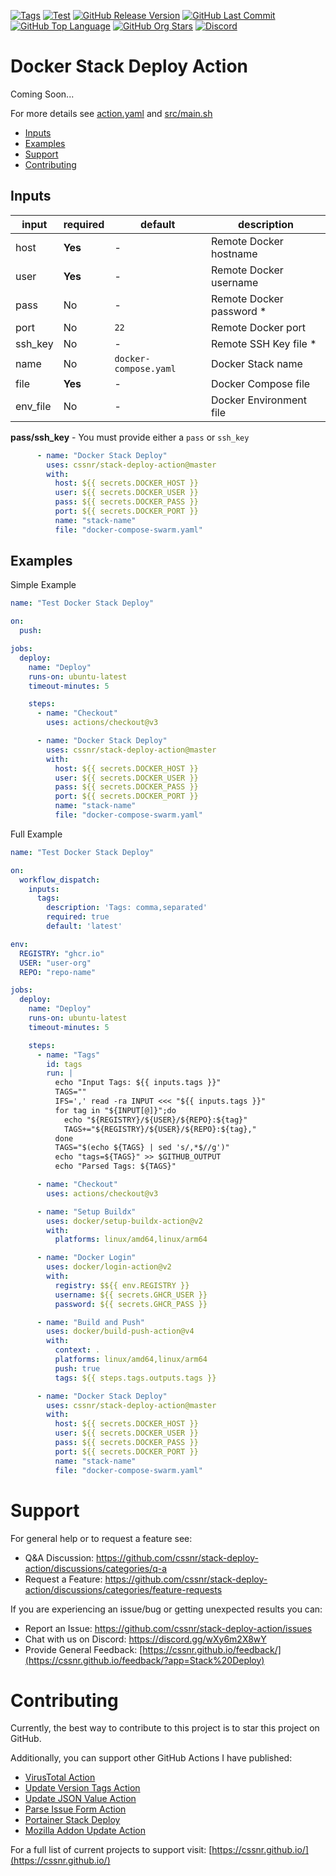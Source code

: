 [![Tags](https://img.shields.io/github/actions/workflow/status/cssnr/stack-deploy-action/tags.yaml?logo=github&logoColor=white&label=tags)](https://github.com/cssnr/stack-deploy-action/actions/workflows/tags.yaml)
[![Test](https://img.shields.io/github/actions/workflow/status/cssnr/stack-deploy-action/test.yaml?logo=github&logoColor=white&label=test)](https://github.com/cssnr/stack-deploy-action/actions/workflows/test.yaml)
[![GitHub Release Version](https://img.shields.io/github/v/release/cssnr/stack-deploy-action?logo=github)](https://github.com/cssnr/stack-deploy-action/releases/latest)
[![GitHub Last Commit](https://img.shields.io/github/last-commit/cssnr/parse-issue-form-action?logo=github&logoColor=white&label=updated)](https://github.com/cssnr/parse-issue-form-action/graphs/commit-activity)
[![GitHub Top Language](https://img.shields.io/github/languages/top/cssnr/stack-deploy-action?logo=htmx&logoColor=white)](https://github.com/cssnr/stack-deploy-action)
[![GitHub Org Stars](https://img.shields.io/github/stars/cssnr?style=flat&logo=github&logoColor=white)](https://cssnr.github.io/)
[![Discord](https://img.shields.io/discord/899171661457293343?logo=discord&logoColor=white&label=discord&color=7289da)](https://discord.gg/wXy6m2X8wY)

# Docker Stack Deploy Action

Coming Soon...

For more details see [action.yaml](action.yaml) and [src/main.sh](src/main.sh)

* [Inputs](#Inputs)
* [Examples](#Examples)
* [Support](#Support)
* [Contributing](#Contributing)

## Inputs

| input    | required | default               | description              |
|----------|----------|-----------------------|--------------------------|
| host     | **Yes**  | -                     | Remote Docker hostname   |
| user     | **Yes**  | -                     | Remote Docker username   |
| pass     | No       | -                     | Remote Docker password * |
| port     | No       | `22`                  | Remote Docker port       |
| ssh_key  | No       | -                     | Remote SSH Key file *    |
| name     | No       | `docker-compose.yaml` | Docker Stack name        |
| file     | **Yes**  | -                     | Docker Compose file      |
| env_file | No       | -                     | Docker Environment file  |

**pass/ssh_key** - You must provide either a `pass` or `ssh_key`

```yaml
      - name: "Docker Stack Deploy"
        uses: cssnr/stack-deploy-action@master
        with:
          host: ${{ secrets.DOCKER_HOST }}
          user: ${{ secrets.DOCKER_USER }}
          pass: ${{ secrets.DOCKER_PASS }}
          port: ${{ secrets.DOCKER_PORT }}
          name: "stack-name"
          file: "docker-compose-swarm.yaml"
```

## Examples

Simple Example

```yaml
name: "Test Docker Stack Deploy"

on:
  push:

jobs:
  deploy:
    name: "Deploy"
    runs-on: ubuntu-latest
    timeout-minutes: 5

    steps:
      - name: "Checkout"
        uses: actions/checkout@v3

      - name: "Docker Stack Deploy"
        uses: cssnr/stack-deploy-action@master
        with:
          host: ${{ secrets.DOCKER_HOST }}
          user: ${{ secrets.DOCKER_USER }}
          pass: ${{ secrets.DOCKER_PASS }}
          port: ${{ secrets.DOCKER_PORT }}
          name: "stack-name"
          file: "docker-compose-swarm.yaml"
```

Full Example

```yaml
name: "Test Docker Stack Deploy"

on:
  workflow_dispatch:
    inputs:
      tags:
        description: 'Tags: comma,separated'
        required: true
        default: 'latest'

env:
  REGISTRY: "ghcr.io"
  USER: "user-org"
  REPO: "repo-name"

jobs:
  deploy:
    name: "Deploy"
    runs-on: ubuntu-latest
    timeout-minutes: 5

    steps:
      - name: "Tags"
        id: tags
        run: |
          echo "Input Tags: ${{ inputs.tags }}"
          TAGS=""
          IFS=',' read -ra INPUT <<< "${{ inputs.tags }}"
          for tag in "${INPUT[@]}";do
            echo "${REGISTRY}/${USER}/${REPO}:${tag}"
            TAGS+="${REGISTRY}/${USER}/${REPO}:${tag},"
          done
          TAGS="$(echo ${TAGS} | sed 's/,*$//g')"
          echo "tags=${TAGS}" >> $GITHUB_OUTPUT
          echo "Parsed Tags: ${TAGS}"

      - name: "Checkout"
        uses: actions/checkout@v3

      - name: "Setup Buildx"
        uses: docker/setup-buildx-action@v2
        with:
          platforms: linux/amd64,linux/arm64

      - name: "Docker Login"
        uses: docker/login-action@v2
        with:
          registry: $${{ env.REGISTRY }}
          username: ${{ secrets.GHCR_USER }}
          password: ${{ secrets.GHCR_PASS }}

      - name: "Build and Push"
        uses: docker/build-push-action@v4
        with:
          context: .
          platforms: linux/amd64,linux/arm64
          push: true
          tags: ${{ steps.tags.outputs.tags }}

      - name: "Docker Stack Deploy"
        uses: cssnr/stack-deploy-action@master
        with:
          host: ${{ secrets.DOCKER_HOST }}
          user: ${{ secrets.DOCKER_USER }}
          pass: ${{ secrets.DOCKER_PASS }}
          port: ${{ secrets.DOCKER_PORT }}
          name: "stack-name"
          file: "docker-compose-swarm.yaml"
```

# Support

For general help or to request a feature see:

- Q&A Discussion: https://github.com/cssnr/stack-deploy-action/discussions/categories/q-a
- Request a Feature: https://github.com/cssnr/stack-deploy-action/discussions/categories/feature-requests

If you are experiencing an issue/bug or getting unexpected results you can:

- Report an Issue: https://github.com/cssnr/stack-deploy-action/issues
- Chat with us on Discord: https://discord.gg/wXy6m2X8wY
- Provide General
  Feedback: [https://cssnr.github.io/feedback/](https://cssnr.github.io/feedback/?app=Stack%20Deploy)

# Contributing

Currently, the best way to contribute to this project is to star this project on GitHub.

Additionally, you can support other GitHub Actions I have published:

- [VirusTotal Action](https://github.com/cssnr/virustotal-action)
- [Update Version Tags Action](https://github.com/cssnr/update-version-tags-action)
- [Update JSON Value Action](https://github.com/cssnr/update-json-value-action)
- [Parse Issue Form Action](https://github.com/cssnr/parse-issue-form-action)
- [Portainer Stack Deploy](https://github.com/cssnr/portainer-stack-deploy-action)
- [Mozilla Addon Update Action](https://github.com/cssnr/mozilla-addon-update-action)

For a full list of current projects to support visit: [https://cssnr.github.io/](https://cssnr.github.io/)
